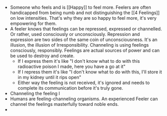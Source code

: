 - Someone who feels and is [[Happy]] to feel more. Feelers are often handicapped from being numb and not distinguishing the [[4 Feelings]] on low intensities. That's why they are so happy to feel more, it's very empowering for them.
- A feeler knows that feelings can be repressed, expressed or channelled. Or rather, used consciously or unconsciously. Repression and expression are two sides of the same coin of unconsciousness. It's an illusion, the illusion of Irresponsibility. Channeling is using feelings consciously, responsibly. Feelings are actual sources of power and can be used to destroy and create.
	- If I express them it's like "I don't know what to do with this radioactive poison I made, here you have a go at it"
	- If I repress them it's like "I don't know what to do with this, I'll store it in my kidney until it rips open"
	- Either way the feeling is not received, it's ignored and needs to complete its communication before it's truly gone.
- Channeling the feeling I
- Humans are feeling-channeling organisms. An experienced Feeler can channel the feelings masterfully toward noble ends.
-